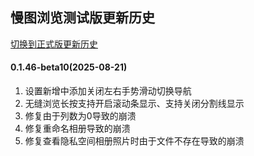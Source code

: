 ## 慢图浏览测试版更新历史

<a href="/#/changelog">切换到正式版更新历史</a>

#### 0.1.46-beta10(2025-08-21)

1. 设置新增中添加关闭左右手势滑动切换导航
2. 无缝浏览长按支持开启滚动条显示、支持关闭分割线显示
3. 修复由于列数为0导致的崩溃
4. 修复重命名相册导致的崩溃
5. 修复查看隐私空间相册照片时由于文件不存在导致的崩溃
